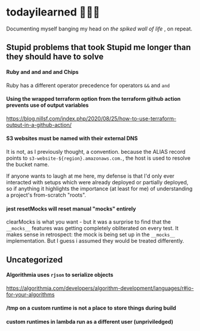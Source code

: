 # todayilearned 👀💥🏥
Documenting myself banging my head on _the spiked wall of life_ , on repeat.

## Stupid problems that took Stupid me longer than they should have to solve

#### Ruby and and and and Chips
Ruby has a different operator precedence for operators `&&` and `and`
  
#### Using the wrapped terraform option from the terraform github action prevents use of output variables
https://blog.nillsf.com/index.php/2020/08/25/how-to-use-terraform-output-in-a-github-action/
  
#### S3 websites must be named with their external DNS
It is not, as I previously thought, a convention. because the ALIAS record points to `s3-website-${region}.amazonaws.com.`, the host is used to resolve the bucket name.

If anyone wants to laugh at me here, my defense is that I'd only ever interacted with setups which were already deployed or partially deployed, so if anything it highlights the importance (at least for me) of understanding a project's from-scratch "roots".

  
#### jest resetMocks will reset manual "__mocks__" entirely
clearMocks is what you want - but it was a surprise to find that the `__mocks__` features was getting completely obliterated on every test. It makes sense in retrospect: the mock is being set up in the `__mocks__` implementation. But I guess i assumed they would be treated differently.

## Uncategorized
#### Algorithmia uses `rjson` to serialize objects
https://algorithmia.com/developers/algorithm-development/languages/r#io-for-your-algorithms

#### /tmp on a custom runtime is not a place to store things during build

#### custom runtimes in lambda run as a different user (unpriviledged)
